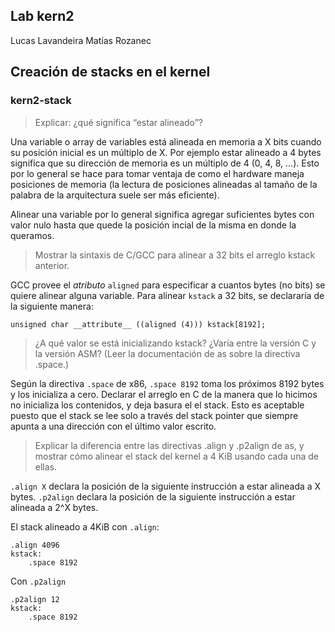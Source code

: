 ## Lab kern2

Lucas Lavandeira
Matías Rozanec

## Creación de stacks en el kernel

### kern2-stack

>Explicar: ¿qué significa “estar alineado”?

Una variable o array de variables está alineada en memoria a X bits cuando su posición inicial es un múltiplo de X. Por ejemplo estar alineado a 4 bytes significa que su dirección de memoria es un múltiplo de 4 (0, 4, 8, ...). Esto por lo general se hace para tomar ventaja de como el hardware maneja posiciones de memoria (la lectura de posiciones alineadas al tamaño de la palabra de la arquitectura suele ser más eficiente). 

Alinear una variable por lo general significa agregar suficientes bytes con valor nulo hasta que quede la posición incial de la misma en donde la queramos. 

>Mostrar la sintaxis de C/GCC para alinear a 32 bits el arreglo kstack anterior.

GCC provee el _atributo_ `aligned` para especificar a cuantos bytes (no bits) se quiere alinear alguna variable. Para alinear `kstack` a 32 bits, se declararía de la siguiente manera:

`unsigned char __attribute__ ((aligned (4))) kstack[8192];`

>¿A qué valor se está inicializando kstack? ¿Varía entre la versión C y la versión ASM? (Leer la documentación de as sobre la directiva .space.)

Según la directiva `.space` de x86, `.space 8192` toma los próximos 8192 bytes y los inicializa a cero. Declarar el arreglo en C de la manera que lo hicimos no inicializa los contenidos, y deja basura el el stack. Esto es aceptable puesto que el stack se lee solo a través del stack pointer que siempre apunta a una dirección con el último valor escrito.

>Explicar la diferencia entre las directivas .align y .p2align de as, y mostrar cómo alinear el stack del kernel a 4 KiB usando cada una de ellas.

`.align X` declara la posición de la siguiente instrucción a estar alineada a X bytes. `.p2align` declara la posición de la siguiente instrucción a estar alineada a 2^X bytes.

El stack alineado a 4KiB con `.align`:
```
.align 4096
kstack:
    .space 8192
```

Con `.p2align`
```
.p2align 12
kstack:
    .space 8192
```
